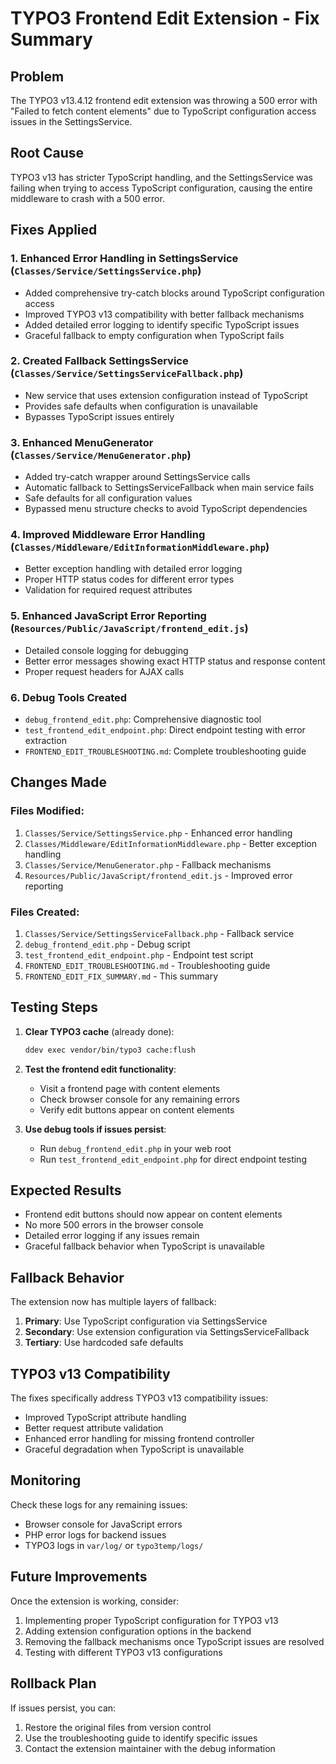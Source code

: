 # TYPO3 Frontend Edit Extension - Fix Summary

## Problem
The TYPO3 v13.4.12 frontend edit extension was throwing a 500 error with "Failed to fetch content elements" due to TypoScript configuration access issues in the SettingsService.

## Root Cause
TYPO3 v13 has stricter TypoScript handling, and the SettingsService was failing when trying to access TypoScript configuration, causing the entire middleware to crash with a 500 error.

## Fixes Applied

### 1. Enhanced Error Handling in SettingsService (`Classes/Service/SettingsService.php`)
- Added comprehensive try-catch blocks around TypoScript configuration access
- Improved TYPO3 v13 compatibility with better fallback mechanisms
- Added detailed error logging to identify specific TypoScript issues
- Graceful fallback to empty configuration when TypoScript fails

### 2. Created Fallback SettingsService (`Classes/Service/SettingsServiceFallback.php`)
- New service that uses extension configuration instead of TypoScript
- Provides safe defaults when configuration is unavailable
- Bypasses TypoScript issues entirely

### 3. Enhanced MenuGenerator (`Classes/Service/MenuGenerator.php`)
- Added try-catch wrapper around SettingsService calls
- Automatic fallback to SettingsServiceFallback when main service fails
- Safe defaults for all configuration values
- Bypassed menu structure checks to avoid TypoScript dependencies

### 4. Improved Middleware Error Handling (`Classes/Middleware/EditInformationMiddleware.php`)
- Better exception handling with detailed error logging
- Proper HTTP status codes for different error types
- Validation for required request attributes

### 5. Enhanced JavaScript Error Reporting (`Resources/Public/JavaScript/frontend_edit.js`)
- Detailed console logging for debugging
- Better error messages showing exact HTTP status and response content
- Proper request headers for AJAX calls

### 6. Debug Tools Created
- `debug_frontend_edit.php`: Comprehensive diagnostic tool
- `test_frontend_edit_endpoint.php`: Direct endpoint testing with error extraction
- `FRONTEND_EDIT_TROUBLESHOOTING.md`: Complete troubleshooting guide

## Changes Made

### Files Modified:
1. `Classes/Service/SettingsService.php` - Enhanced error handling
2. `Classes/Middleware/EditInformationMiddleware.php` - Better exception handling
3. `Classes/Service/MenuGenerator.php` - Fallback mechanisms
4. `Resources/Public/JavaScript/frontend_edit.js` - Improved error reporting

### Files Created:
1. `Classes/Service/SettingsServiceFallback.php` - Fallback service
2. `debug_frontend_edit.php` - Debug script
3. `test_frontend_edit_endpoint.php` - Endpoint test script
4. `FRONTEND_EDIT_TROUBLESHOOTING.md` - Troubleshooting guide
5. `FRONTEND_EDIT_FIX_SUMMARY.md` - This summary

## Testing Steps

1. **Clear TYPO3 cache** (already done):
   ```bash
   ddev exec vendor/bin/typo3 cache:flush
   ```

2. **Test the frontend edit functionality**:
   - Visit a frontend page with content elements
   - Check browser console for any remaining errors
   - Verify edit buttons appear on content elements

3. **Use debug tools if issues persist**:
   - Run `debug_frontend_edit.php` in your web root
   - Run `test_frontend_edit_endpoint.php` for direct endpoint testing

## Expected Results

- Frontend edit buttons should now appear on content elements
- No more 500 errors in the browser console
- Detailed error logging if any issues remain
- Graceful fallback behavior when TypoScript is unavailable

## Fallback Behavior

The extension now has multiple layers of fallback:
1. **Primary**: Use TypoScript configuration via SettingsService
2. **Secondary**: Use extension configuration via SettingsServiceFallback
3. **Tertiary**: Use hardcoded safe defaults

## TYPO3 v13 Compatibility

The fixes specifically address TYPO3 v13 compatibility issues:
- Improved TypoScript attribute handling
- Better request attribute validation
- Enhanced error handling for missing frontend controller
- Graceful degradation when TypoScript is unavailable

## Monitoring

Check these logs for any remaining issues:
- Browser console for JavaScript errors
- PHP error logs for backend issues
- TYPO3 logs in `var/log/` or `typo3temp/logs/`

## Future Improvements

Once the extension is working, consider:
1. Implementing proper TypoScript configuration for TYPO3 v13
2. Adding extension configuration options in the backend
3. Removing the fallback mechanisms once TypoScript issues are resolved
4. Testing with different TYPO3 v13 configurations

## Rollback Plan

If issues persist, you can:
1. Restore the original files from version control
2. Use the troubleshooting guide to identify specific issues
3. Contact the extension maintainer with the debug information
